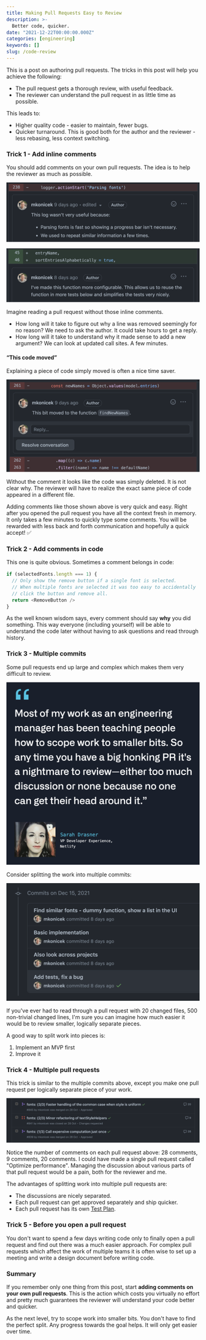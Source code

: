 ```yaml
---
title: Making Pull Requests Easy to Review
description: >-
  Better code, quicker.
date: "2021-12-22T00:00:00.000Z"
categories: [engineering]
keywords: []
slug: /code-review
---
```


This is a post on authoring pull requests. The tricks in this post will help you achieve the following:

- The pull request gets a thorough review, with useful feedback.
- The reviewer can understand the pull request in as little time as possible.

This leads to:

- Higher quality code - easier to maintain, fewer bugs.
- Quicker turnaround. This is good both for the author and the reviewer - less rebasing, less context switching.

### Trick 1 - Add inline comments

You should add comments on your own pull requests. The idea is to help the reviewer as much as possible.

![Inline explanation example 2](./inline-explanation-2.png)

![Inline explanation example ](./inline-explanation.png)

Imagine reading a pull request without those inline comments.

- How long will it take to figure out why a line was removed seemingly for no reason? We need to ask the author. It could take hours to get a reply.
- How long will it take to understand why it made sense to add a new argument? We can look at updated call sites. A few minutes.

#### “This code moved”

Explaining a piece of code simply moved is often a nice time saver.

![Explaining code move](./move.png)

Without the comment it looks like the code was simply deleted. It is not clear why. The reviewer will have to realize the exact same piece of code appeared in a different file.

Adding comments like those shown above is very quick and easy. Right after you opened the pull request you have all the context fresh in memory. It only takes a few minutes to quickly type some comments. You will be rewarded with less back and forth communication and hopefully a quick accept! ✅

### Trick 2 - Add comments in code

This one is quite obvious. Sometimes a comment belongs in code:

```js
if (selectedFonts.length === 1) {
  // Only show the remove button if a single font is selected.
  // When multiple fonts are selected it was too easy to accidentally
  // click the button and remove all.
  return <RemoveButton />
}
```

As the well known wisdom says, every comment should say **why** you did something. This way everyone (including yourself) will be able to understand the code later without having to ask questions and read through history.

### Trick 3 - Multiple commits

Some pull requests end up large and complex which makes them very difficult to review.

![Sarah Drasner: Most of my work as an engineering manager has been teaching people how to scope work to smaller bits. So any time you have a big honking PR it's a nightmare to review - either too much discussion or none because no one can get their head around it.](./sarah2.png)

Consider splitting the work into multiple commits:

![Commits](./commits.png)

If you've ever had to read through a pull request with 20 changed files, 500 non-trivial changed lines, I'm sure you can imagine how much easier it would be to review smaller, logically separate pieces.

A good way to split work into pieces is:

1. Implement an MVP first
2. Improve it

### Trick 4 - Multiple pull requests

This trick is similar to the multiple commits above, except you make one pull request per logically separate piece of your work.

![Stack of pull requests](./stack.png)

Notice the number of comments on each pull request above: 28 comments, 9 comments, 20 comments. I could have made a single pull request called "Optimize performance". Managing the discussion about various parts of that pull request would be a pain, both for the reviewer and me.

The advantages of splitting work into multiple pull requests are:

- The discussions are nicely separated.
- Each pull request can get approved separately and ship quicker.
- Each pull request has its own [Test Plan](/what-is-a-test-plan).

### Trick 5 - Before you open a pull request

You don't want to spend a few days writing code only to finally open a pull request and find out there was a much easier approach. For complex pull requests which affect the work of multiple teams it is often wise to set up a meeting and write a design document before writing code.

### Summary

If you remember only one thing from this post, start **adding comments on your own pull requests**. This is the action which costs you virtually no effort and pretty much guarantees the reviewer will understand your code better and quicker.

As the next level, try to scope work into smaller bits. You don't have to find the perfect split. Any progress towards the goal helps. It will only get easier over time.
